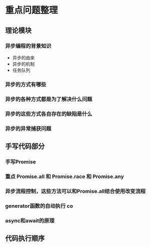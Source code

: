 # 重点问题整理

## 理论模块
### 异步编程的背景知识
- 异步的由来
- 异步的机制
- 任务队列

### 异步的方式有哪些

### 异步的各种方式都是为了解决什么问题

### 异步的这些方式各自存在的缺陷是什么

### 异步的异常捕获问题

## 手写代码部分

### 手写Promise
### 重点 Promise.all 和 Promise.race  和  Promise.any

### 异步流程控制，这些方法可以和Promise.all结合使用改变流程

### generator函数的自动执行 co

### async和await的原理

## 代码执行顺序

